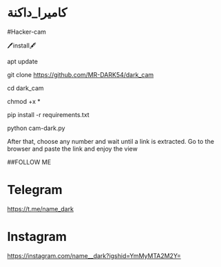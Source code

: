  # كاميرا_داكنة
 
#Hacker-cam






  🖊install🖋




 apt update 





 git clone https://github.com/MR-DARK54/dark_cam





 cd dark_cam





 chmod +x *





 pip install -r requirements.txt







 python cam-dark.py







After that, choose any number and wait until a link is extracted. Go to the browser and paste the link and enjoy the view 











  ##FOLLOW ME



   # Telegram 
  
  https://t.me/name_dark



   #  Instagram 


https://instagram.com/name__dark?igshid=YmMyMTA2M2Y=


